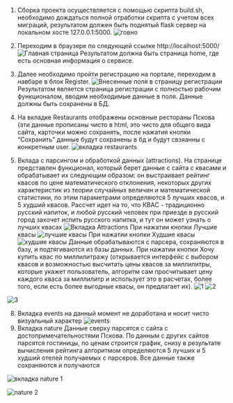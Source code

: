 1) Сборка проекта осуществляется с помощью скрипта build.sh, необходимо дождаться полной отработки скрипта с учетом всех миграций, результатом должен быть поднятый flask сервер на локальном хосте 127.0.0.1:5000.
![говно](https://github.com/user-attachments/assets/2f154e24-6baf-4c41-a706-42aba00a4341)
2) Переходим в браузере по следующей ссылке http://localhost:5000/
![Главная страница](https://github.com/user-attachments/assets/46c3c73c-1c65-4237-bf88-acb14cb6dc8a)
Результатом должна быть страница home, где есть основная информация о сервисе.
3) Далее необходимо пройти регистрацию на портале, переходим в навбаре в блок Register.
![Внесенные поля в страницу регистрации](https://github.com/user-attachments/assets/1a68f6ff-be19-4c5d-af36-e4072a1ae110)
Результатом является страница регистрации с полностью рабочим функционалом, вводим необходимые данные в поля. Данные должны быть сохранены в БД.
4) На вкладке Restaurants отображены основные рестораны Пскова (эти данные прописаны чисто в html, это чисто для общего вида сайта, карточки можно сохранять, после нажатия кнопки “Сохранить” данные будут сохранены в бд и будут свзяанны с конкретным user.
![вкладка restaurants](https://github.com/user-attachments/assets/873fc9ba-7e91-40a7-8c6c-adec6037ad64)


6) Вклада с парсингом и обработкой данных (attractions).
На странице представлен функционал, который берет данные с сайта с квасами и обрабатывает их следующим образом: он выстраивает рейтинг квасов по цене математического отклонения, некоторых других характеристик из теории случайных величин и математической статистики, по этим параметрами определяются 5 лучших квасов, и 5 худший квасов. Рассчет идет на то, что КВАС - традиционно русский напиток, и любой русский человек при приезде в русский город захочет испить русского напитка, и тут он может узнать о лучших квасах
![Вкладка Attractions](https://github.com/user-attachments/assets/6fd91d67-8f81-450c-9a97-8d20b45fe9a6)
При нажатии кнопки Лучшие квасы 
![лучшие квасы](https://github.com/user-attachments/assets/d44923a6-f306-4e3c-be17-6467677d353d)
При нажатии кнопки Худшие квасы
![худшие квасы](https://github.com/user-attachments/assets/bd30ef4b-5364-4150-ac91-56f66ce42ede)
Данные обрабатываются с парсера, сохраняются в базу, и подтягиваются из базы данных.
При нажатии кнопки Хочу купить квас по миллилитражу (открывается интерфейс с выбором квасов и возможностью высчитать цены квасов за миллилитры, которые укажет пользователь, алгоритм сам просчитывает цену каждого кваса за миллилитр и использует это в расчетах, более того, если есть более выгодные квасы, он предлагает их).
![1](https://github.com/user-attachments/assets/f8c9dc60-32c3-4137-b470-88f373bdfafa)
![2](https://github.com/user-attachments/assets/e107ba3e-bd61-4ff1-8740-b388bc069b04)


![3](https://github.com/user-attachments/assets/f266e3f5-5c22-4771-bd59-8ede4ec32355)

8) Вкладка events на данный момент не доработана и носит чисто визуальный характер
![events](https://github.com/user-attachments/assets/e4d8fab4-c046-4d65-b60a-e5246b058646)
9) Вкладка nature
Данные сверху парсятся с сайта с достопримечательностями Пскова.
По данным с других сайтов парсятся гостиницы, по ценам строится график, снизу в результате вычисления рейтинга алгоритмом определяются 5 лучших и 5 худший отелей получаемых с парсеров. Все данные также сохраняются и получаются

![вкладка nature 1](https://github.com/user-attachments/assets/4f909523-ac94-4a92-8371-289be37c7e53)

![nature 2](https://github.com/user-attachments/assets/f0990204-0e69-454b-949e-8cca2e8206ae)
